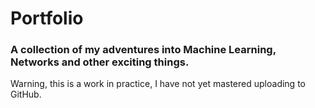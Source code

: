 # Portfolio
### A collection of my adventures into Machine Learning, Networks and other exciting things. 
Warning, this is a work in practice, I have not yet mastered uploading to GitHub.

